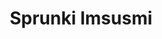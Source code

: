 ---
slug: sprunki-imsusmi
title: Sprunki Imsusmi
description: "Sprunki Imsusmi is an exciting online game. Play for free directly in your browser!"
icon: /images/popular_mods/Sprunki Imsusmi.png
url: https://wowtbc.net/sprunkin/imsusmi/index.html
previewImage: /images/popular_mods/Sprunki Imsusmi.png
type: popular mods

# SEO配置
seo:
  title: "Sprunki Imsusmi - Play Free Online Game | Fun Browser Games"
  description: "Sprunki Imsusmi - Play this fun online game for free in your browser. No download required!"
  ogImage: "/images/popular_mods/Sprunki Imsusmi.png"
  keywords: "sprunki-imsusmi, online game, browser game, free game, popular mods game, play online"

videoUrls:
  - https://www.youtube.com/embed/example1
  - https://www.youtube.com/embed/example2

whyPlay:
  title: "Why Play Sprunki Imsusmi?"
  items:
    - "Immersive Gameplay: Sprunki Imsusmi offers an engaging and immersive gaming experience that will keep you entertained for hours"
    - "Challenging Levels: Test your skills with increasingly difficult challenges and obstacles"
    - "Beautiful Graphics: Enjoy stunning visuals and smooth animations that bring the game world to life"
    - "Regular Updates: New content and features are added regularly to keep the game fresh and exciting"
    - "Free to Play: Experience all the fun without spending a penny"
    - "Community Features: Connect with other players, share strategies, and compete for high scores"
    - "Cross-Platform: Play on any device with a web browser, no downloads required"

features:
  title: "Key Features of Sprunki Imsusmi"
  image: "/images/popular_mods/Sprunki Imsusmi.png"
  items:
    - "Intuitive Controls: Easy to learn controls make Sprunki Imsusmi accessible for players of all skill levels"
    - "Multiple Game Modes: Enjoy various gameplay options that provide different challenges and experiences"
    - "Character Customization: Personalize your gaming experience with unique characters and items"
    - "Achievement System: Complete special tasks to earn rewards and recognition"
    - "Leaderboards: Compete with players worldwide and see who can achieve the highest scores"

characteristics:
  title: "Game Characteristics"
  image: "/images/popular_mods/Sprunki Imsusmi.png"
  items:
    - "Genre: Popular mods game with elements of strategy and skill"
    - "Difficulty: Suitable for both casual gamers and those seeking a challenge"
    - "Play Time: Quick sessions or extended gameplay, depending on your preference"
    - "Art Style: Vibrant and engaging visuals that enhance the gaming experience"
    - "Sound Design: Immersive audio that complements the gameplay perfectly"

info: "Sprunki Imsusmi is an exciting online game that offers players a unique and engaging gaming experience. With its intuitive controls, stunning visuals, and challenging gameplay, Sprunki Imsusmi provides hours of entertainment for players of all ages and skill levels. Whether you're looking for a quick gaming session during a break or an extended play session, Sprunki Imsusmi delivers an immersive experience that will keep you coming back for more. The game features multiple levels of increasing difficulty, ensuring that players are constantly challenged as they progress. With regular updates adding new content and features, Sprunki Imsusmi remains fresh and exciting, providing endless entertainment options for its growing community of players."

howToPlayIntro: "Welcome to Sprunki Imsusmi! This guide will walk you through the basics and help you master the game. Whether you're a beginner or looking to improve your skills, these tips and instructions will enhance your gaming experience."

howToPlaySteps:
  - title: "Getting Started"
    description: "Begin your Sprunki Imsusmi adventure by familiarizing yourself with the controls. Use your keyboard or mouse to navigate through the game interface. The tutorial will guide you through the basic mechanics and help you understand the objectives."
  - title: "Understanding the Objectives"
    description: "In Sprunki Imsusmi, your main goal is to progress through levels by completing specific objectives. Each level presents unique challenges that require different strategies and approaches."
  - title: "Mastering the Controls"
    description: "Practice using the controls to improve your precision and reaction time. Sprunki Imsusmi requires quick reflexes and strategic thinking to overcome obstacles and defeat opponents."
  - title: "Utilizing Power-ups"
    description: "Collect power-ups throughout the game to enhance your abilities and overcome difficult challenges. Each power-up offers unique advantages that can be crucial for success."
  - title: "Developing Strategies"
    description: "As you progress in Sprunki Imsusmi, develop effective strategies for different scenarios. Analyze patterns, anticipate challenges, and adapt your approach to maximize your performance."

faq:
  title: "Frequently Asked Questions about Sprunki Imsusmi"
  items:
    - question: "Is Sprunki Imsusmi free to play?"
      answer: "Yes, Sprunki Imsusmi is completely free to play directly in your web browser. No downloads or purchases are required to enjoy the full game experience."
    - question: "Can I play Sprunki Imsusmi on mobile devices?"
      answer: "Yes, Sprunki Imsusmi is optimized for both desktop and mobile play. You can enjoy the game on any device with a web browser and internet connection."
    - question: "Are there any in-game purchases?"
      answer: "While Sprunki Imsusmi is free to play, there may be optional in-game purchases available for cosmetic items or additional features that don't affect core gameplay."
    - question: "How often is Sprunki Imsusmi updated?"
      answer: "The developers regularly update Sprunki Imsusmi with new content, features, and improvements based on player feedback and game performance."
    - question: "Can I play Sprunki Imsusmi offline?"
      answer: "Currently, Sprunki Imsusmi requires an internet connection to play as it's a browser-based online game."
    - question: "Is Sprunki Imsusmi suitable for children?"
      answer: "Yes, Sprunki Imsusmi is designed to be family-friendly and suitable for players of all ages."
    - question: "How do I report bugs or issues?"
      answer: "If you encounter any problems while playing Sprunki Imsusmi, you can report them through the game's support page or contact the developers directly through their website."
    - question: "Still Have Questions?"
      answer: "If you have additional questions about Sprunki Imsusmi that aren't covered in this FAQ, please visit our support center or contact our customer service team for assistance."
---